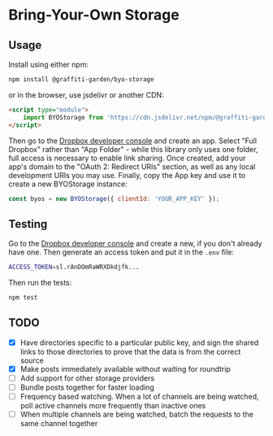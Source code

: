 # Bring-Your-Own Storage

## Usage

Install using either npm:

```bash
npm install @graffiti-garden/byo-storage
```

or in the browser, use jsdelivr or another CDN:

```html
<script type="module">
    import BYOStorage from 'https://cdn.jsdelivr.net/npm/@graffiti-garden/byo-storage';
</script>
```

Then go to the [Dropbox developer console](https://www.dropbox.com/developers/apps) and create an app.
Select "Full Dropbox" rather than "App Folder" - while this library only uses one folder, full access is necessary to enable link sharing.
Once created, add your app's domain to the "OAuth 2: Redirect URIs" section, as well as any local development URIs you may use.
Finally, copy the App key and use it to create a new BYOStorage instance:

```javascript
const byos = new BYOStorage({ clientId: 'YOUR_APP_KEY' });
```

## Testing

Go to the [Dropbox developer console](https://www.dropbox.com/developers/apps) and create a new, if you don't already have one. Then generate an access token and put it in the `.env` file:

```bash
ACCESS_TOKEN=sl.rAnDOmRaWRXDkdjfk...
```

Then run the tests:

```bash
npm test
```

## TODO

- [x] Have directories specific to a particular public key, and sign the shared links to those directories to prove that the data is from the correct source
- [x] Make posts immediately available without waiting for roundtrip
- [ ] Add support for other storage providers
- [ ] Bundle posts together for faster loading
- [ ] Frequency based watching. When a lot of channels are being watched, poll active channels more frequently than inactive ones
- [ ] When multiple channels are being watched, batch the requests to the same channel together
